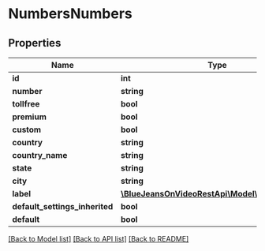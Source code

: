 # NumbersNumbers

## Properties
Name | Type | Description | Notes
------------ | ------------- | ------------- | -------------
**id** | **int** |  | [optional] 
**number** | **string** |  | [optional] 
**tollfree** | **bool** |  | [optional] 
**premium** | **bool** |  | [optional] 
**custom** | **bool** |  | [optional] 
**country** | **string** |  | [optional] 
**country_name** | **string** |  | [optional] 
**state** | **string** |  | [optional] 
**city** | **string** |  | [optional] 
**label** | [**\BlueJeansOnVideoRestApi\Model\NumbersLabel**](NumbersLabel.md) |  | [optional] 
**default_settings_inherited** | **bool** |  | [optional] 
**default** | **bool** |  | [optional] 

[[Back to Model list]](../README.md#documentation-for-models) [[Back to API list]](../README.md#documentation-for-api-endpoints) [[Back to README]](../README.md)



